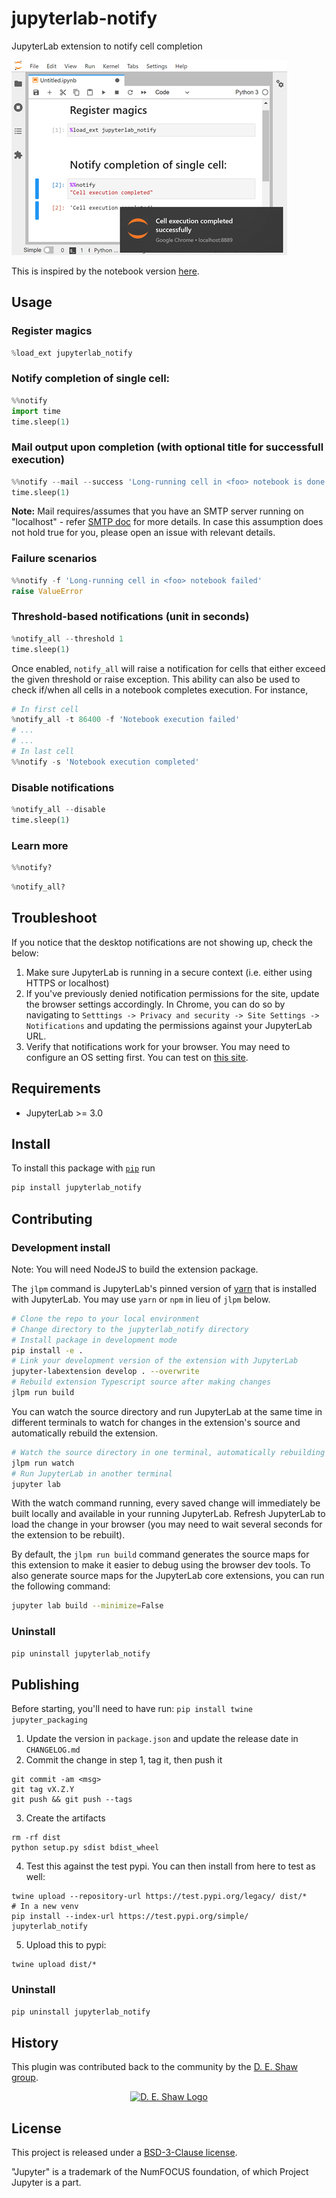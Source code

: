 # jupyterlab-notify

JupyterLab extension to notify cell completion

![notify-extension-in-action](https://github.com/deshaw/jupyterlab-notify/blob/main/docs/notify-screenshot.png?raw=true)

This is inspired by the notebook version [here](https://github.com/ShopRunner/jupyter-notify).

## Usage

### Register magics

```python
%load_ext jupyterlab_notify
```

### Notify completion of single cell:
```python
%%notify
import time
time.sleep(1)
```

### Mail output upon completion (with optional title for successfull execution)

```python
%%notify --mail --success 'Long-running cell in <foo> notebook is done!'
time.sleep(1)
```

**Note:** Mail requires/assumes that you have an SMTP server running on "localhost" - refer [SMTP doc](https://docs.python.org/3/library/smtplib.html#smtplib.SMTP.connect) for more details.
In case this assumption does not hold true for you, please open an issue with relevant details.

### Failure scenarios
```python
%%notify -f 'Long-running cell in <foo> notebook failed'
raise ValueError
```

### Threshold-based notifications (unit in seconds)
```python
%notify_all --threshold 1
time.sleep(1)
```

Once enabled, `notify_all` will raise a notification for cells that either exceed the given threshold or raise exception. This ability can also be used to check if/when all cells in a notebook completes execution. For instance,
```python
# In first cell
%notify_all -t 86400 -f 'Notebook execution failed'
# ...
# ...
# In last cell
%%notify -s 'Notebook execution completed'
```

### Disable notifications
```python
%notify_all --disable
time.sleep(1)
```

### Learn more
```python
%%notify?
```

```python
%notify_all?
```

## Troubleshoot

If you notice that the desktop notifications are not showing up, check the below:
1. Make sure JupyterLab is running in a secure context (i.e. either using HTTPS or localhost)
2. If you've previously denied notification permissions for the site, update the browser settings accordingly. In Chrome, you can do so by navigating to `Setttings -> Privacy and security -> Site Settings -> Notifications` and updating the permissions against your JupyterLab URL.
3. Verify that notifications work for your browser. You may need to configure an OS setting first. You can test on [this site](https://web-push-book.gauntface.com/demos/notification-examples/).

## Requirements

* JupyterLab >= 3.0

## Install

To install this package with [`pip`](https://pip.pypa.io/en/stable/) run

```bash
pip install jupyterlab_notify
```

## Contributing

### Development install

Note: You will need NodeJS to build the extension package.

The `jlpm` command is JupyterLab's pinned version of
[yarn](https://yarnpkg.com/) that is installed with JupyterLab. You may use
`yarn` or `npm` in lieu of `jlpm` below.

```bash
# Clone the repo to your local environment
# Change directory to the jupyterlab_notify directory
# Install package in development mode
pip install -e .
# Link your development version of the extension with JupyterLab
jupyter-labextension develop . --overwrite
# Rebuild extension Typescript source after making changes
jlpm run build
```

You can watch the source directory and run JupyterLab at the same time in different terminals to watch for changes in the extension's source and automatically rebuild the extension.

```bash
# Watch the source directory in one terminal, automatically rebuilding when needed
jlpm run watch
# Run JupyterLab in another terminal
jupyter lab
```

With the watch command running, every saved change will immediately be built locally and available in your running JupyterLab. Refresh JupyterLab to load the change in your browser (you may need to wait several seconds for the extension to be rebuilt).

By default, the `jlpm run build` command generates the source maps for this extension to make it easier to debug using the browser dev tools. To also generate source maps for the JupyterLab core extensions, you can run the following command:

```bash
jupyter lab build --minimize=False
```

### Uninstall

```bash
pip uninstall jupyterlab_notify
```

## Publishing

Before starting, you'll need to have run: `pip install twine jupyter_packaging`

1. Update the version in `package.json` and update the release date in `CHANGELOG.md`
2. Commit the change in step 1, tag it, then push it

```
git commit -am <msg>
git tag vX.Z.Y
git push && git push --tags
```

3. Create the artifacts

```
rm -rf dist
python setup.py sdist bdist_wheel
```

4. Test this against the test pypi. You can then install from here to test as well:

```
twine upload --repository-url https://test.pypi.org/legacy/ dist/*
# In a new venv
pip install --index-url https://test.pypi.org/simple/ jupyterlab_notify
```

5. Upload this to pypi:

```
twine upload dist/*
```

### Uninstall

```bash
pip uninstall jupyterlab_notify
```


## History

This plugin was contributed back to the community by the [D. E. Shaw group](https://www.deshaw.com/).

<p align="center">
    <a href="https://www.deshaw.com">
       <img src="https://www.deshaw.com/assets/logos/blue_logo_417x125.png" alt="D. E. Shaw Logo" height="75" >
    </a>
</p>

## License

This project is released under a [BSD-3-Clause license](https://github.com/deshaw/jupyterlab-notify/blob/master/LICENSE.txt).

"Jupyter" is a trademark of the NumFOCUS foundation, of which Project Jupyter is a part.

[pypi-url]: https://pypi.org/project/jupyterlab-notify
[pypi-image]: https://img.shields.io/pypi/v/jupyterlab-notify
[pypi-dm-image]: https://img.shields.io/pypi/dm/jupyterlab-notify
[github-status-image]: https://github.com/deshaw/jupyterlab-notify/workflows/Build/badge.svg
[github-status-url]: https://github.com/deshaw/jupyterlab-notify/actions?query=workflow%3ABuild
[binder-image]: https://mybinder.org/badge_logo.svg
[binder-url]: https://mybinder.org/v2/gh/deshaw/jupyterlab-notify.git/master?urlpath=lab%2Ftree%2Fnotebooks%2Findex.ipynb
